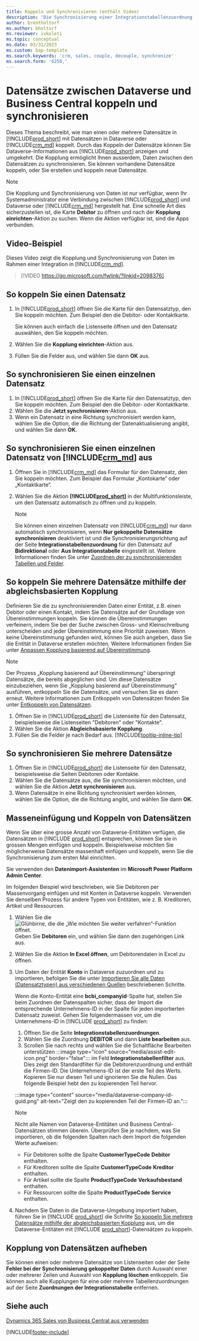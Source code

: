 ```yaml
---
title: Koppeln und Synchronisieren (enthält Video)
description: 'Die Synchronisierung einer Integrationstabellenzuordnung ermöglicht die Datensynchronisierung in allen Datensätzen in einer Tabelle in Business Central und der Dynamics 365 Sales-Tabellen, die gekoppelt sind.'
author: brentholtorf
ms.author: bholtorf
ms.reviewer: ivkoleti
ms.topic: conceptual
ms.date: 03/31/2023
ms.custom: bap-template
ms.search.keywords: 'crm, sales, couple, decouple, synchronize'
ms.search.form: '6250,'
---
```


# Datensätze zwischen Dataverse und Business Central koppeln und synchronisieren

Dieses Thema beschreibt, wie man einen oder mehrere Datensätze in [!INCLUDE[prod_short](includes/prod_short.md)] mit Datensätzen in Dataverse oder [!INCLUDE[crm_md](includes/crm_md.md)] koppelt. Durch das Koppeln der Datensätze können Sie Dataverse-Informationen aus [!INCLUDE[prod_short](includes/prod_short.md)] anzeigen und umgekehrt. Die Kopplung ermöglicht Ihnen ausserdem, Daten zwischen den Datensätzen zu synchronisieren. Sie können vorhandene Datensätze koppeln, oder Sie erstellen und koppeln neue Datensätze.

> [!NOTE]
> Die Kopplung und Synchronisierung von Daten ist nur verfügbar, wenn Ihr Systemadministrator eine Verbindung zwischen [!INCLUDE[prod_short](includes/prod_short.md)] und Dataverse oder [!INCLUDE[crm_md](includes/crm_md.md)] hergestellt hat. Eine schnelle Art dies sicherzustellen ist, die Karte **Debitor** zu öffnen und nach der **Kopplung einrichten**-Aktion zu suchen. Wenn die Aktion verfügbar ist, sind die Apps verbunden.

## Video-Beispiel

Dieses Video zeigt die Kopplung und Synchronisierung von Daten im Rahmen einer Integration in [!INCLUDE[crm_md](includes/crm_md.md)].

> [!VIDEO https://go.microsoft.com/fwlink/?linkid=2098376]

## So koppeln Sie einen Datensatz  

1. In [!INCLUDE[prod_short](includes/prod_short.md)] öffnen Sie die Karte für den Datensatztyp, den Sie koppeln möchten. Zum Beispiel den die Debitor- oder Kontaktkarte.  

    Sie können auch einfach die Listenseite öffnen und den Datensatz auswählen, den Sie koppeln möchten.  

2. Wählen Sie die **Kopplung einrichten**-Aktion aus.  
3. Füllen Sie die Felder aus, und wählen Sie dann **OK** aus.  

## So synchronisieren Sie einen einzelnen Datensatz  

1. In [!INCLUDE[prod_short](includes/prod_short.md)] öffnen Sie die Karte für den Datensatztyp, den Sie koppeln möchten. Zum Beispiel den die Debitor- oder Kontaktkarte.  
2. Wählen Sie die **Jetzt synchronisieren**-Aktion aus.  
3. Wenn ein Datensatz in eine Richtung synchronisiert werden kann, wählen Sie die Option, die die Richtung der Datenaktualisierung angibt, und wählen Sie dann **OK**.  

## So synchronisieren Sie einen einzelnen Datensatz von [!INCLUDE[crm_md](includes/crm_md.md)] aus  

1. Öffnen Sie in [!INCLUDE[crm_md](includes/crm_md.md)] das Formular für den Datensatz, den Sie koppeln möchten. Zum Beispiel das Formular „Kontokarte“ oder „Kontaktkarte“.  
2. Wählen Sie die Aktion **[!INCLUDE[prod_short](includes/prod_short.md)]** in der Multifunktionsleiste, um den Datensatz automatisch zu öffnen und zu koppeln.

    > [!Note]
    > Sie können einen einzelnen Datensatz von [!INCLUDE[crm_md](includes/crm_md.md)] nur dann automatisch synchronisieren, wenn **Nur gekoppelte Datensätze synchronisieren** deaktiviert ist und die Synchronisierungsrichtung auf der Seite **Integrationstabellenzuordnung** für den Datensatz auf **Bidirektional** oder **Aus Integrationstabelle** eingestellt ist. Weitere Informationen finden Sie unter [Zuordnen der zu synchronisierenden Tabellen und Felder](admin-how-to-modify-table-mappings-for-synchronization.md#create-new-records).

## So koppeln Sie mehrere Datensätze mithilfe der abgleichsbasierten Kopplung

Definieren Sie die zu synchronisierenden Daten einer Entität, z.B. einen Debitor oder einen Kontakt, indem Sie Datensätze auf der Grundlage von Übereinstimmungen koppeln. Sie können die Übereinstimmungen verfeinern, indem Sie bei der Suche zwischen Gross- und Kleinschreibung unterscheiden und jeder Übereinstimmung eine Priorität zuweisen. Wenn keine Übereinstimmung gefunden wird, können Sie auch angeben, dass Sie die Entität in Dataverse erstellen möchten. Weitere Informationen finden Sie unter [Anpassen Kopplung basierend auf Übereinstimmung](admin-how-to-set-up-a-dynamics-crm-connection.md#customize-the-match-based-coupling).  

> [!NOTE]
> Der Prozess „Kopplung basierend auf Übereinstimmung“ überspringt Datensätze, die bereits abgeglichen sind. Um diese Datensätze einzubeziehen, wenn Sie „Kopplung basierend auf Übereinstimmung“ ausführen, entkoppeln Sie die Datensätze, und versuchen Sie es dann erneut. Weitere Informationen zum Entkoppeln von Datensätzen finden Sie unter [Entkoppeln von Datensätzen](#uncoupling-records).

1. Öffnen Sie in [!INCLUDE[prod_short](includes/prod_short.md)] die Listenseite für den Datensatz, beispielsweise die Listenseiten "Debitoren" oder "Kontakte".
2. Wählen Sie die Aktion **Abgleichsbasierte Kopplung**.
3. Füllen Sie die Felder je nach Bedarf aus. [!INCLUDE[tooltip-inline-tip](includes/tooltip-inline-tip_md.md)]

## So synchronisieren Sie mehrere Datensätze  

1. Öffnen Sie in [!INCLUDE[prod_short](includes/prod_short.md)] die Listenseite für den Datensatz, beispielsweise die Seiten Debitoren oder Kontakte.  
2. Wählen Sie die Datensätze aus, die Sie synchronisieren möchten, und wählen Sie die Aktion **Jetzt synchronisieren** aus.  
3. Wenn Datensätze in eine Richtung synchronisiert werden können, wählen Sie die Option, die die Richtung angibt, und wählen Sie dann **OK**.  

## Masseneinfügung und Koppeln von Datensätzen

Wenn Sie über eine grosse Anzahl von Dataverse-Entitäten verfügen, die Datensätzen in [!INCLUDE [prod_short](includes/prod_short.md)] entsprechen, können Sie sie in grossen Mengen einfügen und koppeln. Beispielsweise möchten Sie möglicherweise Datensätze massenhaft einfügen und koppeln, wenn Sie die Synchronisierung zum ersten Mal einrichten.

Sie verwenden den **Datenimport-Assistenten** im **Microsoft Power Platform Admin Center**.

Im folgenden Beispiel wird beschrieben, wie Sie Debitoren per Massenvorgang einfügen und mit Konten in Dataverse koppeln. Verwenden Sie denselben Prozess für andere Typen von Entitäten, wie z. B. Kreditoren, Artikel und Ressourcen.

1. Wählen Sie die ![Glühbirne, die die „Wie möchten Sie weiter verfahren“-Funktion öffnet.](media/ui-search/search_small.png "Wie möchten Sie weiter verfahren?") Geben Sie **Debitoren** ein, und wählen Sie dann den zugehörigen Link aus.
2. Wählen Sie die Aktion **In Excel öffnen**, um Debitorendaten in Excel zu öffnen. <!--Don't they need to choose the customers that they want to import to Dataverse?-->
3. Um Daten der Entität **Konto** in Dataverse zuzuordnen und zu importieren, befolgen Sie die unter [Importieren Sie alle Daten (Datensatztypen) aus verschiedenen Quellen](/power-platform/admin/import-data-all-record-types) beschriebenen Schritte.  

    Wenn die Konto-Entität eine **bcbi_companyid**-Spalte hat, stellen Sie beim Zuordnen der Datenspalten sicher, dass der Import die entsprechende Unternehmens-ID in der Spalte für jeden importierten Datensatz zuweist. Gehen Sie folgendermassen vor, um die Unternehmens-ID in [!INCLUDE [prod_short](includes/prod_short.md)] zu finden:

    1. Öffnen Sie die Seite **Integrationstabellenzuordnungen**.
    2. Wählen Sie die Zuordnung **DEBITOR** und dann **Liste bearbeiten** aus.
    3. Scrollen Sie nach rechts und wählen Sie die Schaltfläche Bearbeiten unterstützen :::image type="icon" source="media/assist-edit-icon.png" border="false"::: im Feld **Integrationstabellenfilter** aus. Dies zeigt den Standardfilter für die Debitorenzuordnung und enthält die Firmen-ID. Die Unternehmens-ID ist der erste Teil des Werts. Kopieren Sie nur diesen Teil und ignorieren Sie die Nullen. Das folgende Beispiel hebt den zu kopierenden Teil hervor.

    :::image type="content" source="media/dataverse-company-id-guid.png" alt-text="Zeigt den zu kopierenden Teil der Firmen-ID an.":::

    > [!NOTE]
    > Nicht alle Namen von Dataverse-Entitäten und Business Central-Datensätzen stimmen überein. Überprüfen Sie je nachdem, was Sie importieren, ob die folgenden Spalten nach dem Import die folgenden Werte aufweisen:
    >
    >* Für Debitoren sollte die Spalte **CustomerTypeCode** **Debitor** enthalten.
    >* Für Kreditoren sollte die Spalte **CustomerTypeCode** **Kreditor** enthalten. 
    >* Für Artikel sollte die Spalte **ProductTypeCode** **Verkaufsbestand** enthalten.
    >* Für Ressourcen sollte die Spalte **ProductTypeCode** **Service** enthalten.
 
4. Nachdem Sie Daten in die Dataverse-Umgebung importiert haben, führen Sie in [!INCLUDE [prod_short](includes/prod_short.md)] die Schritte [So koppeln Sie mehrere Datensätze mithilfe der abgleichsbasierten Kopplung](#to-couple-multiple-records-using-match-based-coupling) aus, um die Dataverse-Entitäten mit [!INCLUDE [prod_short](includes/prod_short.md)]-Datensätzen zu koppeln. 

## Kopplung von Datensätzen aufheben

Sie können einen oder mehrere Datensätze von Listenseiten oder der Seite **Fehler bei der Synchronisierung gekoppelter Daten** durch Auswahl einer oder mehrerer Zeilen und Auswahl von **Kopplung löschen** entkoppeln. Sie können auch alle Kupplungen für eine oder mehrere Tabellenzuordnungen auf der Seite **Zuordnungen der Integrationstabelle** entfernen.

## Siehe auch  

[Dynamics 365 Sales von Business Central aus verwenden](marketing-integrate-dynamicscrm.md)


[!INCLUDE[footer-include](includes/footer-banner.md)]